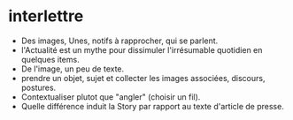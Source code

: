 # interlettre

- Des images, Unes, notifs à rapprocher, qui se parlent.
- l'Actualité est un mythe pour dissimuler l'irrésumable quotidien en quelques items.
- De l'image, un peu de texte.
- prendre un objet, sujet et collecter les images associées, discours, postures.
- Contextualiser plutot que "angler" (choisir un fil).
- Quelle différence induit la Story par rapport au texte d'article de presse.
